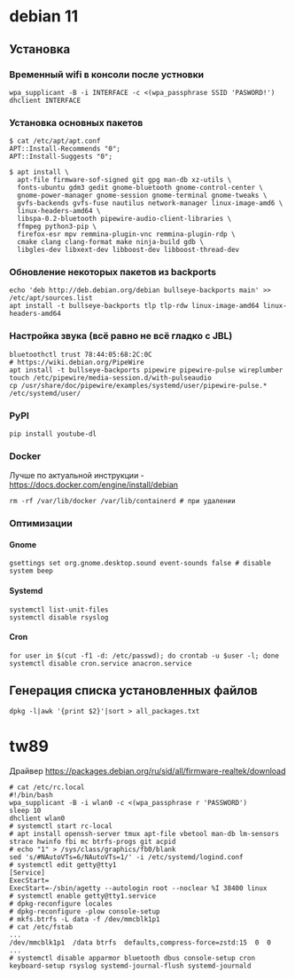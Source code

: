 # debian 11
## Установка
### Временный wifi в консоли после устновки
```
wpa_supplicant -B -i INTERFACE -c <(wpa_passphrase SSID 'PASWORD!')
dhclient INTERFACE
```
### Установка основных пакетов
```
$ cat /etc/apt/apt.conf
APT::Install-Recommends "0";
APT::Install-Suggests "0";

$ apt install \
  apt-file firmware-sof-signed git gpg man-db xz-utils \
  fonts-ubuntu gdm3 gedit gnome-bluetooth gnome-control-center \
  gnome-power-manager gnome-session gnome-terminal gnome-tweaks \
  gvfs-backends gvfs-fuse nautilus network-manager linux-image-amd6 \
  linux-headers-amd64 \
  libspa-0.2-bluetooth pipewire-audio-client-libraries \
  ffmpeg python3-pip \
  firefox-esr mpv remmina-plugin-vnc remmina-plugin-rdp \
  cmake clang clang-format make ninja-build gdb \
  libgles-dev libxext-dev libboost-dev libboost-thread-dev
```
### Обновление некоторых пакетов из backports
```
echo 'deb http://deb.debian.org/debian bullseye-backports main' >> /etc/apt/sources.list
apt install -t bullseye-backports tlp tlp-rdw linux-image-amd64 linux-headers-amd64
```
### Настройка звука (всё равно не всё гладко с JBL)
```
bluetoothctl trust 78:44:05:68:2C:0C
# https://wiki.debian.org/PipeWire
apt install -t bullseye-backports pipewire pipewire-pulse wireplumber
touch /etc/pipewire/media-session.d/with-pulseaudio
cp /usr/share/doc/pipewire/examples/systemd/user/pipewire-pulse.* /etc/systemd/user/
```
### PyPI
```
pip install youtube-dl
```
### Docker
Лучше по актуальной инструкции - https://docs.docker.com/engine/install/debian
```
rm -rf /var/lib/docker /var/lib/containerd # при удалении
```
### Оптимизации
#### Gnome
```
gsettings set org.gnome.desktop.sound event-sounds false # disable system beep
```
#### Systemd
```
systemctl list-unit-files
systemctl disable rsyslog
```
#### Cron
```
for user in $(cut -f1 -d: /etc/passwd); do crontab -u $user -l; done
systemctl disable cron.service anacron.service

```

## Генерация списка установленных файлов
```
dpkg -l|awk '{print $2}'|sort > all_packages.txt
```
# tw89
Драйвер https://packages.debian.org/ru/sid/all/firmware-realtek/download
```
# cat /etc/rc.local 
#!/bin/bash
wpa_supplicant -B -i wlan0 -c <(wpa_passphrase r 'PASSWORD')
sleep 10
dhclient wlan0
# systemctl start rc-local
# apt install openssh-server tmux apt-file vbetool man-db lm-sensors strace hwinfo fbi mc btrfs-progs git acpid
# echo "1" > /sys/class/graphics/fb0/blank
sed 's/#NAutoVTs=6/NAutoVTs=1/' -i /etc/systemd/logind.conf
# systemctl edit getty@tty1
[Service]
ExecStart=
ExecStart=-/sbin/agetty --autologin root --noclear %I 38400 linux
# systemctl enable getty@tty1.service
# dpkg-reconfigure locales
# dpkg-reconfigure -plow console-setup
# mkfs.btrfs -L data -f /dev/mmcblk1p1
# cat /etc/fstab
...
/dev/mmcblk1p1  /data btrfs  defaults,compress-force=zstd:15  0  0
...
# systemctl disable apparmor bluetooth dbus console-setup cron keyboard-setup rsyslog systemd-journal-flush systemd-journald
```
